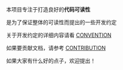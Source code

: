 本项目专注于打造良好的**代码可读性**

是为了保证整体的可读性而提出的一些开发约定

关于开发约定的详细内容请看 [CONVENTION](CONVENTION.md)

如果要贡献文档，请参考 [CONTRIBUTION](CONTRIBUTION.md)

如果大家有什么好的点子，欢迎提出！
